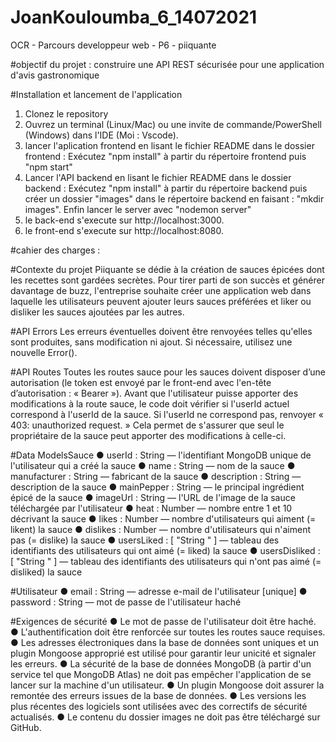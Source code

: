 # JoanKouloumba_6_14072021

OCR - Parcours developpeur web - P6 - piiquante

#objectif du projet : construire une API REST sécurisée pour une application d'avis gastronomique

#Installation et lancement de l'application

1. Clonez le repository
2. Ouvrez un terminal (Linux/Mac) ou une invite de commande/PowerShell
   (Windows) dans l'IDE (Moi : Vscode).
3. lancer l'aplication frontend en lisant le fichier README dans le dossier frontend : Exécutez "npm install" à partir du répertoire frontend puis "npm start"
4. Lancer l'API backend en lisant le fichier README dans le dossier backend : Exécutez "npm install" à partir du répertoire backend puis créer un dossier "images" dans le répertoire backend en faisant : "mkdir images". Enfin lancer le server avec "nodemon server"
5. le back-end s'execute sur http://localhost:3000.
6. le front-end s'execute sur http://localhost:8080.

#cahier des charges :

#Contexte du projet
Piiquante se dédie à la création de sauces épicées dont les recettes sont gardées
secrètes. Pour tirer parti de son succès et générer davantage de buzz, l'entreprise
souhaite créer une application web dans laquelle les utilisateurs peuvent ajouter
leurs sauces préférées et liker ou disliker les sauces ajoutées par les autres.

#API Errors
Les erreurs éventuelles doivent être renvoyées telles qu'elles sont produites, sans
modification ni ajout. Si nécessaire, utilisez une nouvelle Error().

#API Routes
Toutes les routes sauce pour les sauces doivent disposer d’une autorisation (le
token est envoyé par le front-end avec l'en-tête d’autorisation : « Bearer <token> »).
Avant que l'utilisateur puisse apporter des modifications à la route sauce, le code
doit vérifier si l'userId actuel correspond à l'userId de la sauce. Si l'userId ne
correspond pas, renvoyer « 403: unauthorized request. » Cela permet de s'assurer
que seul le propriétaire de la sauce peut apporter des modifications à celle-ci.

#Data ModelsSauce
● userId : String — l'identifiant MongoDB unique de l'utilisateur qui a créé la
sauce
● name : String — nom de la sauce
● manufacturer : String — fabricant de la sauce
● description : String — description de la sauce
● mainPepper : String — le principal ingrédient épicé de la sauce
● imageUrl : String — l'URL de l'image de la sauce téléchargée par l'utilisateur
● heat : Number — nombre entre 1 et 10 décrivant la sauce
● likes : Number — nombre d'utilisateurs qui aiment (= likent) la sauce
● dislikes : Number — nombre d'utilisateurs qui n'aiment pas (= dislike) la
sauce
● usersLiked : [ "String <userId>" ] — tableau des identifiants des utilisateurs
qui ont aimé (= liked) la sauce
● usersDisliked : [ "String <userId>" ] — tableau des identifiants des
utilisateurs qui n'ont pas aimé (= disliked) la sauce

#Utilisateur
● email : String — adresse e-mail de l'utilisateur [unique]
● password : String — mot de passe de l'utilisateur haché

#Exigences de sécurité
● Le mot de passe de l'utilisateur doit être haché.
● L'authentification doit être renforcée sur toutes les routes sauce requises.
● Les adresses électroniques dans la base de données sont uniques et un
plugin Mongoose approprié est utilisé pour garantir leur unicité et signaler
les erreurs.
● La sécurité de la base de données MongoDB (à partir d'un service tel que
MongoDB Atlas) ne doit pas empêcher l'application de se lancer sur la
machine d'un utilisateur.
● Un plugin Mongoose doit assurer la remontée des erreurs issues de la base
de données.
● Les versions les plus récentes des logiciels sont utilisées avec des correctifs
de sécurité actualisés.
● Le contenu du dossier images ne doit pas être téléchargé sur GitHub.
